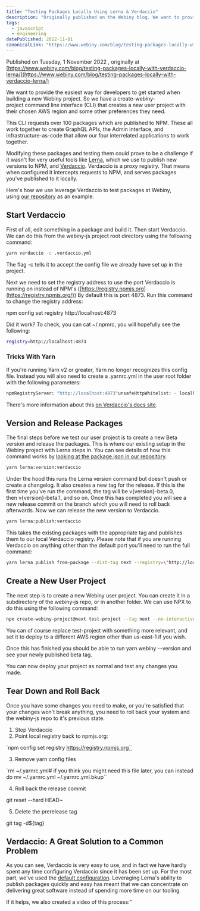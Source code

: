 ```yaml
---
title: "Testing Packages Locally Using Lerna & Verdaccio"
description: "Originally published on the Webiny blog. We want to provide the easiest way for developers to get started when building a new Webiny project. So we have a create-webiny-project command line interface (CLI) that creates a new user project with their chosen AWS region and some other preferences they need."
tags: 
  - javascript
  - engineering
datePublished: 2022-11-01
canonicalLink: "https://www.webiny.com/blog/testing-packages-locally-with-verdaccio-lerna/"
---
```


Published on Tuesday, 1 November 2022 , originally at [https://www.webiny.com/blog/testing-packages-locally-with-verdaccio-lerna/](https://www.webiny.com/blog/testing-packages-locally-with-verdaccio-lerna/)

We want to provide the easiest way for developers to get started when building a new Webiny project. So we have a create-webiny-project command line interface (CLI) that creates a new user project with their chosen AWS region and some other preferences they need.

This CLI requests over 100 packages which are published to NPM. These all work together to create GraphQL APIs, the Admin interface, and infrastructure-as-code that allow our four interrelated applications to work together.

Modifying these packages and testing them could prove to be a challenge if it wasn't for very useful tools like [Lerna](https://lerna.js.org/), which we use to publish new versions to NPM, and [Verdaccio](https://verdaccio.org/). Verdaccio is a proxy registry. That means when configured it intercepts requests to NPM, and serves packages you've published to it locally.

Here's how we use leverage Verdaccio to test packages at Webiny, using [our repository](https://github.com/webiny/webiny-js) as an example.

## Start Verdaccio

First of all, edit something in a package and build it. Then start Verdaccio. We can do this from the webiny-js project root directory using the following command:

```bash
yarn verdaccio -c .verdaccio.yml
```

The flag \-c tells it to accept the config file we already have set up in the project.

Next we need to set the registry address to use the port Verdaccio is running on instead of NPM's ([https://registry.npmjs.org](https://registry.npmjs.org/)) By default this is port 4873\. Run this command to change the registry address:

npm config set registry http://localhost:4873

Did it work? To check, you can cat ~/.npmrc, you will hopefully see the following:

```bash
registry=http://localhost:4873
```

### Tricks With Yarn

If you're running Yarn v2 or greater, Yarn no longer recognizes this config file. Instead you will also need to create a .yarnrc.yml in the user root folder with the following parameters:

```bash
npmRegistryServer: "http://localhost:4873"unsafeHttpWhitelist: - localhost
```

There's more information about this [on Verdaccio's docs site](https://verdaccio.org/docs/setup-yarn/#yarn-berry-2x).

## Version and Release Packages

The final steps before we test our user project is to create a new Beta version and release the packages. This is where our existing setup in the Webiny project with Lerna steps in. You can see details of how this command works by [looking at the package.json in our repository](https://github.com/webiny/webiny-js/blob/next/package.json#L157).

```bash
yarn lerna:version:verdaccio
```

Under the hood this runs the Lerna version command but doesn't push or create a changelog. It also creates a new tag for the release. If this is the first time you've run the command, the tag will be v{version}-beta.0, then v{version}-beta.1, and so on. Once this has completed you will see a new release commit on the branch which you will need to roll back afterwards. Now we can release the new version to Verdaccio.

```bash
yarn lerna:publish:verdaccio
```

This takes the existing packages with the appropriate tag and publishes them to our local Verdaccio registry. Please note that if you are running Verdaccio on anything other than the default port you'll need to run the full command:

```bash
yarn lerna publish from-package --dist-tag next --registry=\"http://localhost:{port}\" --no-verify-access --no-verify-registry --yes
```

## Create a New User Project

The next step is to create a new Webiny user project. You can create it in a subdirectory of the webiny-js repo, or in another folder. We can use NPX to do this using the following command:

```bash
npx create-webiny-project@next test-project --tag next --no-interactive "unsafeHttpWhitelist":["localhost"]}' --template-options '{"region":"us-east-1","storageOperations":"ddb"}'
```

You can of course replace test-project with something more relevant, and set it to deploy to a different AWS region other than us-east-1 if you wish.

Once this has finished you should be able to run yarn webiny --version and see your newly published beta tag.

You can now deploy your project as normal and test any changes you made.

## Tear Down and Roll Back

Once you have some changes you need to make, or you're satisfied that your changes won't break anything, you need to roll back your system and the webiny-js repo to it's previous state.

1.  Stop Verdaccio
2.  Point local registry back to npmjs.org:

`npm config set registry https://registry.npmjs.org``

3.  Remove yarn config files

`rm ~/.yarnrc.yml\# if you think you might need this file later, you can instead do mv ~/.yarnrc.yml ~/.yarnrc.yml.bkup``

4.  Roll back the release commit

git reset \--hard HEAD~

5.  Delete the prerelease tag

git tag \-d${tag}

## Verdaccio: A Great Solution to a Common Problem

As you can see, Verdaccio is very easy to use, and in fact we have hardly spent any time configuring Verdaccio since it has been set up. For the most part, we've used the [default configuration](https://github.com/webiny/webiny-js/blob/next/.verdaccio.yaml). Leveraging Lerna's ability to publish packages quickly and easy has meant that we can concentrate on delivering great software instead of spending more time on our tooling.

If it helps, we also created a video of this process:"
